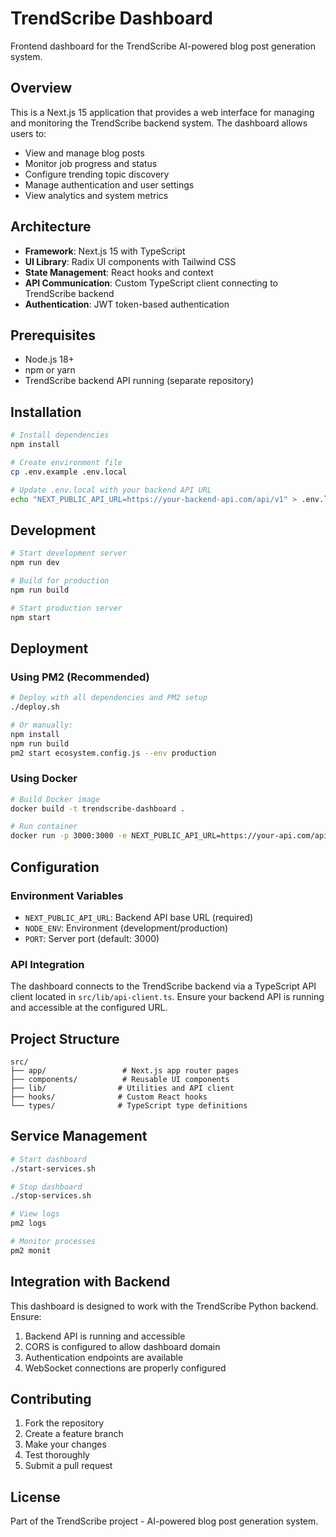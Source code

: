 # TrendScribe Dashboard

Frontend dashboard for the TrendScribe AI-powered blog post generation system.

## Overview

This is a Next.js 15 application that provides a web interface for managing and monitoring the TrendScribe backend system. The dashboard allows users to:

- View and manage blog posts
- Monitor job progress and status
- Configure trending topic discovery
- Manage authentication and user settings
- View analytics and system metrics

## Architecture

- **Framework**: Next.js 15 with TypeScript
- **UI Library**: Radix UI components with Tailwind CSS
- **State Management**: React hooks and context
- **API Communication**: Custom TypeScript client connecting to TrendScribe backend
- **Authentication**: JWT token-based authentication

## Prerequisites

- Node.js 18+ 
- npm or yarn
- TrendScribe backend API running (separate repository)

## Installation

```bash
# Install dependencies
npm install

# Create environment file
cp .env.example .env.local

# Update .env.local with your backend API URL
echo "NEXT_PUBLIC_API_URL=https://your-backend-api.com/api/v1" > .env.local
```

## Development

```bash
# Start development server
npm run dev

# Build for production
npm run build

# Start production server
npm start
```

## Deployment

### Using PM2 (Recommended)

```bash
# Deploy with all dependencies and PM2 setup
./deploy.sh

# Or manually:
npm install
npm run build
pm2 start ecosystem.config.js --env production
```

### Using Docker

```bash
# Build Docker image
docker build -t trendscribe-dashboard .

# Run container
docker run -p 3000:3000 -e NEXT_PUBLIC_API_URL=https://your-api.com/api/v1 trendscribe-dashboard
```

## Configuration

### Environment Variables

- `NEXT_PUBLIC_API_URL`: Backend API base URL (required)
- `NODE_ENV`: Environment (development/production)
- `PORT`: Server port (default: 3000)

### API Integration

The dashboard connects to the TrendScribe backend via a TypeScript API client located in `src/lib/api-client.ts`. Ensure your backend API is running and accessible at the configured URL.

## Project Structure

```
src/
├── app/                 # Next.js app router pages
├── components/          # Reusable UI components
├── lib/                # Utilities and API client
├── hooks/              # Custom React hooks
└── types/              # TypeScript type definitions
```

## Service Management

```bash
# Start dashboard
./start-services.sh

# Stop dashboard
./stop-services.sh

# View logs
pm2 logs

# Monitor processes
pm2 monit
```

## Integration with Backend

This dashboard is designed to work with the TrendScribe Python backend. Ensure:

1. Backend API is running and accessible
2. CORS is configured to allow dashboard domain
3. Authentication endpoints are available
4. WebSocket connections are properly configured

## Contributing

1. Fork the repository
2. Create a feature branch
3. Make your changes
4. Test thoroughly
5. Submit a pull request

## License

Part of the TrendScribe project - AI-powered blog post generation system.
